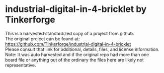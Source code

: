 
# industrial-digital-in-4-bricklet by Tinkerforge  
This is a harvested standardized copy of a project from github.  
The original project can be found at:  
https://github.com/Tinkerforge/industrial-digital-in-4-bricklet  
Please consult that link for additional, details, files, and license information.  
Note: It was auto harvested and if the original repo had more than one board file or anything out of the ordinary the files here are likely not representative.  
    